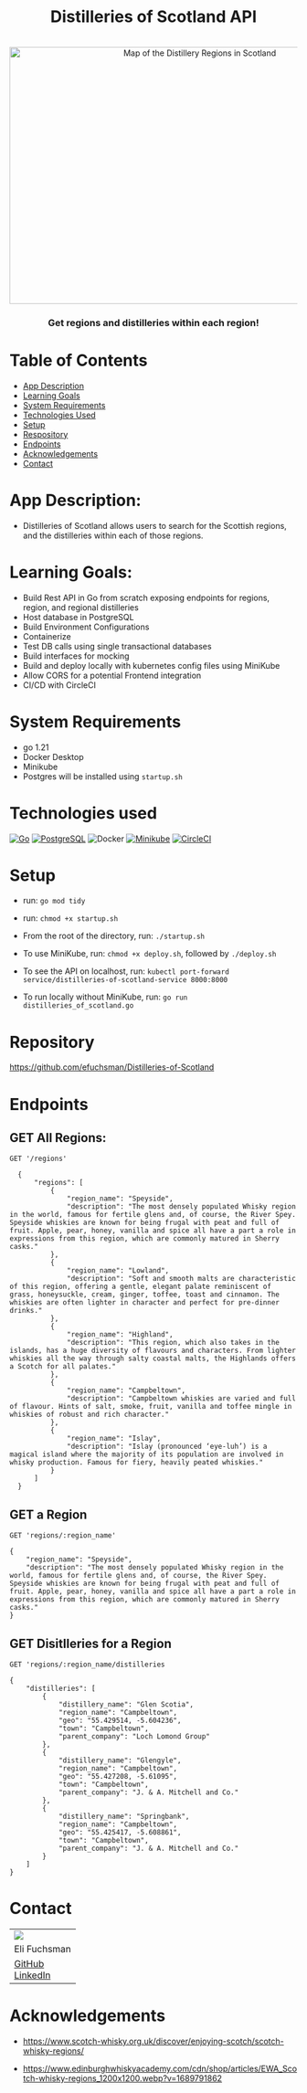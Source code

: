 
<h1 align="center">Distilleries of Scotland API</h1>

<br />
<div align="center">
  <a href="https://github.com/efuchsman/Distilleries-of-Scotland">
    <img src="https://www.edinburghwhiskyacademy.com/cdn/shop/articles/EWA_Scotch-whisky-regions_1200x1200.webp?v=1689791862" alt="Map of the Distillery Regions in Scotland" width="650" height="450">
  </a>

  <h3 align="center">
    Get regions and distilleries within each region!
    <br />
  </h3>
</div>

# Table of Contents
* [App Description](#app-description)
* [Learning Goals](#learning-goals)
* [System Requirements](#system-requirements)
* [Technologies Used](#technologies-used)
* [Setup](#setup)
* [Respository](#repository)
* [Endpoints](#endpoints)
* [Acknowledgements](#acknowledgments)
* [Contact](#contact)

# App Description:
* Distilleries of Scotland allows users to search for the Scottish regions, and the distilleries within each of those regions.

# Learning Goals:
* Build Rest API in Go from scratch exposing endpoints for regions, region, and regional distilleries
* Host database in PostgreSQL
* Build Environment Configurations
* Containerize
* Test DB calls using single transactional databases
* Build interfaces for mocking
* Build and deploy locally with kubernetes config files using MiniKube
* Allow CORS for a potential Frontend integration
* CI/CD with CircleCI

# System Requirements
* go 1.21
* Docker Desktop
* Minikube
* Postgres will be installed using `startup.sh`

# Technologies used
[![Go](https://img.shields.io/badge/Go-00ADD8?style=for-the-badge&logo=go&logoColor=white)](https://golang.org/)
[![PostgreSQL](https://img.shields.io/badge/PostgreSQL-336791?style=for-the-badge&logo=postgresql&logoColor=white)](https://www.postgresql.org/)
![Docker](https://img.shields.io/badge/Docker-ffffff?style=for-the-badge&logo=docker&logoColor=ffffff&color=0db7ed)
[![Minikube](https://img.shields.io/badge/Minikube-326CE5?style=for-the-badge&logo=kubernetes&logoColor=white)](https://minikube.sigs.k8s.io/)
[![CircleCI](https://img.shields.io/badge/CircleCI-343434?style=for-the-badge&logo=circleci&logoColor=white)](https://circleci.com/)

# Setup
- run: `go mod tidy`
- run: `chmod +x startup.sh`
- From the root of the directory, run: `./startup.sh`
- To use MiniKube, run: `chmod +x deploy.sh`, followed by `./deploy.sh`
- To see the API on localhost, run: `kubectl port-forward service/distilleries-of-scotland-service 8000:8000`

- To run locally without MiniKube, run: `go run distilleries_of_scotland.go`

# Repository

https://github.com/efuchsman/Distilleries-of-Scotland

# Endpoints

## GET All Regions:

`GET '/regions'`

```
  {
      "regions": [
          {
              "region_name": "Speyside",
              "description": "The most densely populated Whisky region in the world, famous for fertile glens and, of course, the River Spey. Speyside whiskies are known for being frugal with peat and full of fruit. Apple, pear, honey, vanilla and spice all have a part a role in expressions from this region, which are commonly matured in Sherry casks."
          },
          {
              "region_name": "Lowland",
              "description": "Soft and smooth malts are characteristic of this region, offering a gentle, elegant palate reminiscent of grass, honeysuckle, cream, ginger, toffee, toast and cinnamon. The whiskies are often lighter in character and perfect for pre-dinner drinks."
          },
          {
              "region_name": "Highland",
              "description": "This region, which also takes in the islands, has a huge diversity of flavours and characters. From lighter whiskies all the way through salty coastal malts, the Highlands offers a Scotch for all palates."
          },
          {
              "region_name": "Campbeltown",
              "description": "Campbeltown whiskies are varied and full of flavour. Hints of salt, smoke, fruit, vanilla and toffee mingle in whiskies of robust and rich character."
          },
          {
              "region_name": "Islay",
              "description": "Islay (pronounced ‘eye-luh’) is a magical island where the majority of its population are involved in whisky production. Famous for fiery, heavily peated whiskies."
          }
      ]
  }
```

## GET a Region

`GET 'regions/:region_name'`

```
{
    "region_name": "Speyside",
    "description": "The most densely populated Whisky region in the world, famous for fertile glens and, of course, the River Spey. Speyside whiskies are known for being frugal with peat and full of fruit. Apple, pear, honey, vanilla and spice all have a part a role in expressions from this region, which are commonly matured in Sherry casks."
}
```
## GET Disitlleries for a Region

`GET 'regions/:region_name/distilleries`

```
{
    "distilleries": [
        {
            "distillery_name": "Glen Scotia",
            "region_name": "Campbeltown",
            "geo": "55.429514, -5.604236",
            "town": "Campbeltown",
            "parent_company": "Loch Lomond Group"
        },
        {
            "distillery_name": "Glengyle",
            "region_name": "Campbeltown",
            "geo": "55.427208, -5.61095",
            "town": "Campbeltown",
            "parent_company": "J. & A. Mitchell and Co."
        },
        {
            "distillery_name": "Springbank",
            "region_name": "Campbeltown",
            "geo": "55.425417, -5.608861",
            "town": "Campbeltown",
            "parent_company": "J. & A. Mitchell and Co."
        }
    ]
}
```

# Contact

<table align="center">
  <tr>
    <td><img src="https://avatars.githubusercontent.com/u/104859844?s=150&v=4"></td>
  </tr>
  <tr>
    <td>Eli Fuchsman</td>
  </tr>
  <tr>
    <td>
      <a href="https://github.com/efuchsman">GitHub</a><br>
      <a href="https://www.linkedin.com/in/elifuchsman/">LinkedIn</a>
   </td>
  </tr>
</table>



# Acknowledgements
  - https://www.scotch-whisky.org.uk/discover/enjoying-scotch/scotch-whisky-regions/

  - https://www.edinburghwhiskyacademy.com/cdn/shop/articles/EWA_Scotch-whisky-regions_1200x1200.webp?v=1689791862


